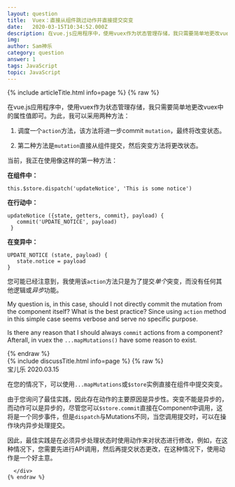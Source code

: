 ```yaml
---
layout: question
title:  Vuex：直接从组件跳过动作并直接提交突变
date:   2020-03-15T10:34:52.000Z
description: 在vue.js应用程序中，使用vuex作为状态管理存储，我只需要简单地更改vuex中的属性值即可。为此，我可以采用两种方法：调度一个action方法...
img: 
author: Sam神乐
category: question
answer: 1
tags: JavaScript
topic: JavaScript
---
```

<div class="article-root">
  <div class="article">
    {% include articleTitle.html info=page %}
    {% raw %}
    <div class="article-content"><p><font style="vertical-align: inherit;"><font style="vertical-align: inherit;">在vue.js应用程序中，使用vuex作为状态管理存储，我只需要简单地更改vuex中的属性值即可。</font><font style="vertical-align: inherit;">为此，我可以采用两种方法：</font></font></p>

<ol>
<li><p><font style="vertical-align: inherit;"><font style="vertical-align: inherit;">调度一个</font></font><code>action</code><font style="vertical-align: inherit;"><font style="vertical-align: inherit;">方法，该方法将进一步commit </font></font><code>mutation</code><font style="vertical-align: inherit;"><font style="vertical-align: inherit;">，最终将改变状态。</font></font></p></li>
<li><p><font style="vertical-align: inherit;"><font style="vertical-align: inherit;">第二种方法是</font></font><code>mutation</code><font style="vertical-align: inherit;"><font style="vertical-align: inherit;">直接从组件</font><font style="vertical-align: inherit;">提交，</font><font style="vertical-align: inherit;">然后突变方法将更改状态。</font></font></p></li>
</ol>

<p><font style="vertical-align: inherit;"><font style="vertical-align: inherit;">当前，我正在使用像这样的第一种方法：</font></font></p>

<p><strong><font style="vertical-align: inherit;"><font style="vertical-align: inherit;">在组件中：</font></font></strong></p>

<p><code>this.$store.dispatch('updateNotice', 'This is some notice')</code></p>

<p><strong><font style="vertical-align: inherit;"><font style="vertical-align: inherit;">在行动中：</font></font></strong></p>

<p><code>updateNotice ({state, getters, commit}, payload) {
   commit('UPDATE_NOTICE', payload)
 }</code></p>

<p><strong><font style="vertical-align: inherit;"><font style="vertical-align: inherit;">在变异中：</font></font></strong></p>

<p><code>UPDATE_NOTICE (state, payload) {
   state.notice = payload
}</code></p>

<p><font style="vertical-align: inherit;"><font style="vertical-align: inherit;">您可能已经注意到，我使用该</font></font><code>action</code><font style="vertical-align: inherit;"><font style="vertical-align: inherit;">方法只是为了提交</font></font><em><font style="vertical-align: inherit;"><font style="vertical-align: inherit;">单个</font></font></em><font style="vertical-align: inherit;"><font style="vertical-align: inherit;">突变，而没有任何其他逻辑或</font></font><em><font style="vertical-align: inherit;"><font style="vertical-align: inherit;">异步</font></font></em><font style="vertical-align: inherit;"><font style="vertical-align: inherit;">功能。</font></font></p>

<p>My question is, in this case, should I not directly commit the mutation from the component itself? What is the best practice? Since using <code>action</code> method in this simple case seems verbose and serve no specific purpose.</p>

<p>Is there any reason that I should always <code>commit</code> actions from a component?
 Afterall, in vuex the <code>...mapMutations()</code> have some reason to exist.</p></div>
    {% endraw %}
  </div>

  <div class="discuss-wrapper">
    {% include discussTitle.html info=page %}
    {% raw %}
    <div class="discuss-item">
        <div class="discuss-parent">
          <div class="discuss-meta">
            <span class="discuss-user">宝儿乐</span>
            <span class="discuss-time">2020.03.15</span>
          </div>
          <div class="discuss-comment"><p><font style="vertical-align: inherit;"><font style="vertical-align: inherit;">在您的情况下，可以使用</font></font><code>...mapMutations</code><font style="vertical-align: inherit;"><font style="vertical-align: inherit;">或</font></font><code>$store</code><font style="vertical-align: inherit;"><font style="vertical-align: inherit;">实例</font><font style="vertical-align: inherit;">直接在组件中提交突变</font><font style="vertical-align: inherit;">。</font></font></p>

<p><font style="vertical-align: inherit;"><font style="vertical-align: inherit;">由于您询问了最佳实践，因此存在动作的主要原因是异步性。</font><font style="vertical-align: inherit;">突变不能是异步的，而动作可以是异步的，尽管您可以</font></font><code>$store.commit</code><font style="vertical-align: inherit;"><font style="vertical-align: inherit;">直接在Component中</font><font style="vertical-align: inherit;">调用</font><font style="vertical-align: inherit;">，这将是一个同步事件，但是</font></font><code>dispatch</code><font style="vertical-align: inherit;"><font style="vertical-align: inherit;">与Mutations不同</font><font style="vertical-align: inherit;">，当您调用</font><font style="vertical-align: inherit;">提交时，可以在操作块内异步处理提交。</font></font></p>

<p><font style="vertical-align: inherit;"><font style="vertical-align: inherit;">因此，最佳实践是在必须异步处理状态时使用动作来对状态进行修改，例如，在这种情况下，您需要先进行API调用，然后再提交状态更改，在这种情况下，使用动作是一个好主意。</font></font></p></div>
        </div>
        
      </div>
    {% endraw %}
  </div>
<div>
